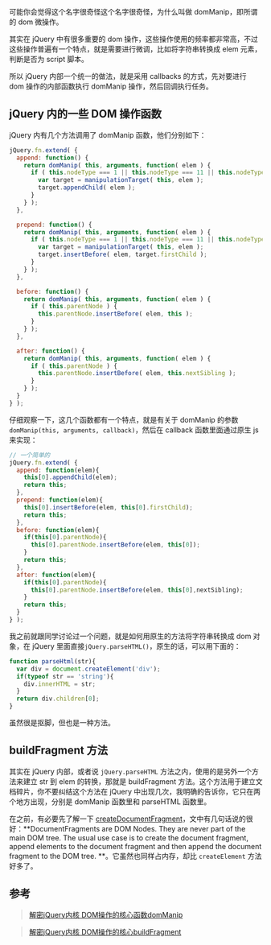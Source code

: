可能你会觉得这个名字很奇怪这个名字很奇怪，为什么叫做 domManip，即所谓的 dom 微操作。

其实在 jQuery 中有很多重要的 dom 操作，这些操作使用的频率都非常高，不过这些操作普遍有一个特点，就是需要进行微调，比如将字符串转换成 elem 元素，判断是否为 script 脚本。

所以 jQuery 内部一个统一的做法，就是采用 callbacks 的方式，先对要进行 dom 操作的内部函数执行 domManip 操作，然后回调执行任务。

## jQuery 内的一些 DOM 操作函数

jQuery 内有几个方法调用了 domManip 函数，他们分别如下：

```javascript
jQuery.fn.extend( {
  append: function() {
    return domManip( this, arguments, function( elem ) {
      if ( this.nodeType === 1 || this.nodeType === 11 || this.nodeType === 9 ) {
        var target = manipulationTarget( this, elem );
        target.appendChild( elem );
      }
    } );
  },

  prepend: function() {
    return domManip( this, arguments, function( elem ) {
      if ( this.nodeType === 1 || this.nodeType === 11 || this.nodeType === 9 ) {
        var target = manipulationTarget( this, elem );
        target.insertBefore( elem, target.firstChild );
      }
    } );
  },

  before: function() {
    return domManip( this, arguments, function( elem ) {
      if ( this.parentNode ) {
        this.parentNode.insertBefore( elem, this );
      }
    } );
  },

  after: function() {
    return domManip( this, arguments, function( elem ) {
      if ( this.parentNode ) {
        this.parentNode.insertBefore( elem, this.nextSibling );
      }
    } );
  }
} );
```

仔细观察一下，这几个函数都有一个特点，就是有关于 domManip 的参数 `domManip(this, arguments, callback)`，然后在 callback 函数里面通过原生 js 来实现：

```javascript
// 一个简单的
jQuery.fn.extend( {
  append: function(elem){
    this[0].appendChild(elem);
    return this;
  },
  prepend: function(elem){
    this[0].insertBefore(elem, this[0].firstChild);
    return this;
  },
  before: function(elem){
    if(this[0].parentNode){
      this[0].parentNode.insertBefore(elem, this[0]);
    }
    return this;
  },
  after: function(elem){
    if(this[0].parentNode){
      this[0].parentNode.insertBefore(elem, this[0],nextSibling);
    }
    return this;
  }
} );
```

我之前就跟同学讨论过一个问题，就是如何用原生的方法将字符串转换成 dom 对象，在 jQuery 里面直接`jQuery.parseHTML()`，原生的话，可以用下面的：

```javascript
function parseHtml(str){
  var div = document.createElement('div');
  if(typeof str == 'string'){
    div.innerHTML = str;
  }
  return div.children[0];
}
```

虽然很是抠脚，但也是一种方法。

## buildFragment 方法

其实在 jQuery 内部，或者说 `jQuery.parseHTML` 方法之内，使用的是另外一个方法来建立 str 到 elem 的转换，那就是 buildFragment 方法。这个方法用于建立文档碎片，你不要纠结这个方法在 jQuery 中出现几次，我明确的告诉你，它只在两个地方出现，分别是 domManip 函数里和 parseHTML 函数里。

在之前，有必要先了解一下 [createDocumentFragment](https://developer.mozilla.org/en-US/docs/Web/API/Document/createDocumentFragment)，文中有几句话说的很好：**DocumentFragments are DOM Nodes. They are never part of the main DOM tree. The usual use case is to create the document fragment, append elements to the document fragment and then append the document fragment to the DOM tree. **。它虽然也同样占内存，却比 `createElement` 方法好多了。

## 参考

>[解密jQuery内核 DOM操作的核心函数domManip](http://www.cnblogs.com/aaronjs/p/3508190.html)

>[解密jQuery内核 DOM操作的核心buildFragment](http://www.cnblogs.com/aaronjs/p/3510768.html)